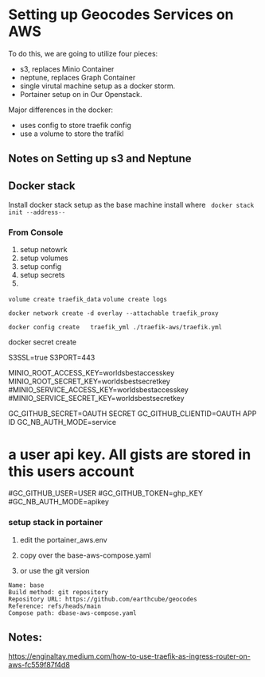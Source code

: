 # Setting up Geocodes Services on AWS

To do this, we are going to utilize four pieces:
* s3, replaces Minio Container
* neptune, replaces Graph Container
* single virutal machine setup as a docker storm.
* Portainer setup on in Our Openstack.

Major differences in the docker:
* uses config to store traefik config
* use a volume to store the trafikl

## Notes on Setting up s3 and Neptune

## Docker stack
Install docker stack setup as the base machine install where 
` docker stack init --address--`

### From Console
1. setup netowrk
1. setup volumes
1. setup config
2. setup secrets
3. 

`volume create traefik_data`
`volume create logs`

`docker network create -d overlay --attachable traefik_proxy`

`docker config create   traefik_yml ./traefik-aws/traefik.yml`

docker secret create 


S3SSL=true
S3PORT=443

MINIO_ROOT_ACCESS_KEY=worldsbestaccesskey
MINIO_ROOT_SECRET_KEY=worldsbestsecretkey
#MINIO_SERVICE_ACCESS_KEY=worldsbestaccesskey
#MINIO_SERVICE_SECRET_KEY=worldsbestsecretkey

GC_GITHUB_SECRET=OAUTH SECRET
GC_GITHUB_CLIENTID=OAUTH APP ID
GC_NB_AUTH_MODE=service
# a user api key.  All gists are stored in this users account
#GC_GITHUB_USER=USER
#GC_GITHUB_TOKEN=ghp_KEY
#GC_NB_AUTH_MODE=apikey


###  setup stack in portainer

1. edit the portainer_aws.env
1. copy over the base-aws-compose.yaml

  1. or use the git version
```
Name: base
Build method: git repository
Repository URL: https://github.com/earthcube/geocodes
Reference: refs/heads/main
Compose path: dbase-aws-compose.yaml
```



## Notes:

https://enginaltay.medium.com/how-to-use-traefik-as-ingress-router-on-aws-fc559f87f4d8
